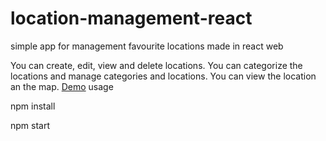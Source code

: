 # location-management-react
simple app for management favourite locations made in react web

You can create, edit, view and delete locations.
You can categorize the locations and manage categories and locations.
You can view the location an the map.
[Demo](https://eran-or.github.io/location-management-react/)
usage

npm install

npm start

